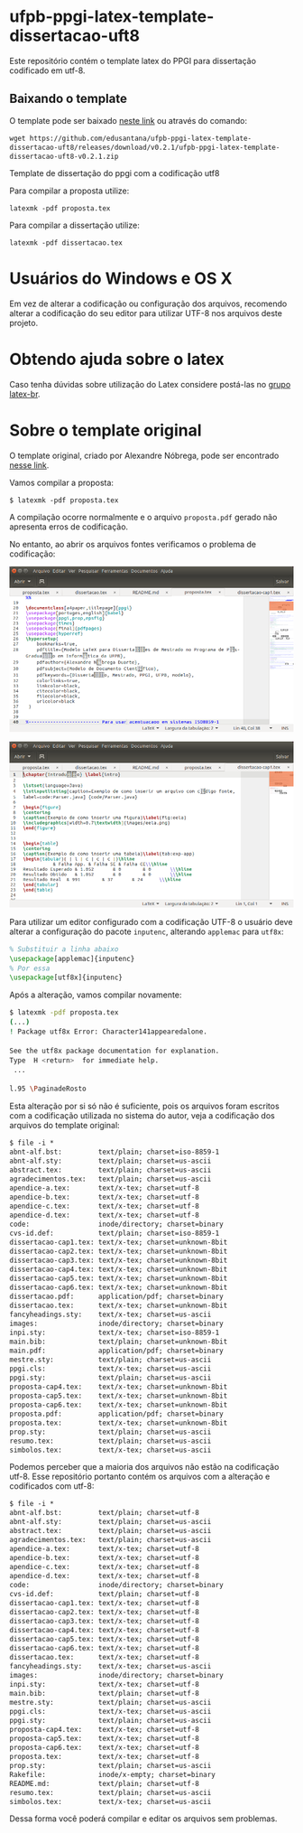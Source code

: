 # ufpb-ppgi-latex-template-dissertacao-uft8

Este repositório contém o template latex do PPGI para dissertação codificado em utf-8. 

## Baixando o template

O template pode ser baixado [neste link](https://github.com/edusantana/ufpb-ppgi-latex-template-dissertacao-uft8/releases/download/v0.2.1/ufpb-ppgi-latex-template-dissertacao-uft8-v0.2.1.zip) ou através do comando:

    wget https://github.com/edusantana/ufpb-ppgi-latex-template-dissertacao-uft8/releases/download/v0.2.1/ufpb-ppgi-latex-template-dissertacao-uft8-v0.2.1.zip

Template de dissertação do ppgi com a codificação utf8

Para compilar a proposta utilize:

    latexmk -pdf proposta.tex
    
Para compilar a dissertação utilize:

    latexmk -pdf dissertacao.tex

# Usuários do Windows e OS X

Em vez de alterar a codificação ou configuração dos arquivos, recomendo alterar a codificação do seu editor para utilizar UTF-8 nos arquivos deste projeto.

# Obtendo ajuda sobre o latex

Caso tenha dúvidas sobre utilização do Latex considere postá-las no [grupo latex-br](https://groups.google.com/forum/#!forum/latex-br).

# Sobre o template original

O template original, criado por Alexandre Nóbrega, pode ser encontrado [nesse link](http://cl.ly/2Z16461O1B3O463J0S3j).

Vamos compilar a proposta:

```
$ latexmk -pdf proposta.tex
```

A compilação ocorre normalmente e o arquivo `proposta.pdf` gerado não apresenta erros de codificação.

No entanto, ao abrir os arquivos fontes verificamos o problema de codificação:

![](images/editor-erro1-codificacao.png)

![](images/editor-erro2-codificacao.png)

Para utilizar um editor configurado com a codificação UTF-8 o usuário deve alterar a configuração do pacote `inputenc`, alterando `applemac` para `utf8x`:

```tex
% Substituir a linha abaixo
\usepackage[applemac]{inputenc}
% Por essa
\usepackage[utf8x]{inputenc}
```

Após a alteração, vamos compilar novamente:

```bash
$ latexmk -pdf proposta.tex
(...)
! Package utf8x Error: Character141appearedalone.

See the utf8x package documentation for explanation.
Type  H <return>  for immediate help.
 ...
                                                  
l.95 \PaginadeRosto
```

Esta alteração por si só não é suficiente, pois os arquivos foram escritos com a codificação utilizada no sistema do autor, veja a codificação dos arquivos do template original:

```
$ file -i *
abnt-alf.bst:         text/plain; charset=iso-8859-1
abnt-alf.sty:         text/plain; charset=us-ascii
abstract.tex:         text/plain; charset=us-ascii
agradecimentos.tex:   text/plain; charset=us-ascii
apendice-a.tex:       text/x-tex; charset=utf-8
apendice-b.tex:       text/x-tex; charset=utf-8
apendice-c.tex:       text/x-tex; charset=utf-8
apendice-d.tex:       text/x-tex; charset=utf-8
code:                 inode/directory; charset=binary
cvs-id.def:           text/plain; charset=iso-8859-1
dissertacao-cap1.tex: text/x-tex; charset=unknown-8bit
dissertacao-cap2.tex: text/x-tex; charset=unknown-8bit
dissertacao-cap3.tex: text/x-tex; charset=unknown-8bit
dissertacao-cap4.tex: text/x-tex; charset=unknown-8bit
dissertacao-cap5.tex: text/x-tex; charset=unknown-8bit
dissertacao-cap6.tex: text/x-tex; charset=unknown-8bit
dissertacao.pdf:      application/pdf; charset=binary
dissertacao.tex:      text/x-tex; charset=unknown-8bit
fancyheadings.sty:    text/x-tex; charset=us-ascii
images:               inode/directory; charset=binary
inpi.sty:             text/x-tex; charset=iso-8859-1
main.bib:             text/plain; charset=unknown-8bit
main.pdf:             application/pdf; charset=binary
mestre.sty:           text/plain; charset=us-ascii
ppgi.cls:             text/x-tex; charset=us-ascii
ppgi.sty:             text/plain; charset=us-ascii
proposta-cap4.tex:    text/x-tex; charset=unknown-8bit
proposta-cap5.tex:    text/x-tex; charset=unknown-8bit
proposta-cap6.tex:    text/x-tex; charset=unknown-8bit
proposta.pdf:         application/pdf; charset=binary
proposta.tex:         text/x-tex; charset=unknown-8bit
prop.sty:             text/plain; charset=us-ascii
resumo.tex:           text/plain; charset=us-ascii
simbolos.tex:         text/x-tex; charset=us-ascii
```

Podemos perceber que a maioria dos arquivos não estão na codificação utf-8. Esse repositório portanto contém os arquivos com a alteração e codificados com utf-8:

```
$ file -i *
abnt-alf.bst:         text/plain; charset=utf-8
abnt-alf.sty:         text/plain; charset=us-ascii
abstract.tex:         text/plain; charset=us-ascii
agradecimentos.tex:   text/plain; charset=us-ascii
apendice-a.tex:       text/x-tex; charset=utf-8
apendice-b.tex:       text/x-tex; charset=utf-8
apendice-c.tex:       text/x-tex; charset=utf-8
apendice-d.tex:       text/x-tex; charset=utf-8
code:                 inode/directory; charset=binary
cvs-id.def:           text/plain; charset=utf-8
dissertacao-cap1.tex: text/x-tex; charset=utf-8
dissertacao-cap2.tex: text/x-tex; charset=utf-8
dissertacao-cap3.tex: text/x-tex; charset=utf-8
dissertacao-cap4.tex: text/x-tex; charset=utf-8
dissertacao-cap5.tex: text/x-tex; charset=utf-8
dissertacao-cap6.tex: text/x-tex; charset=utf-8
dissertacao.tex:      text/x-tex; charset=utf-8
fancyheadings.sty:    text/x-tex; charset=us-ascii
images:               inode/directory; charset=binary
inpi.sty:             text/x-tex; charset=utf-8
main.bib:             text/plain; charset=utf-8
mestre.sty:           text/plain; charset=us-ascii
ppgi.cls:             text/x-tex; charset=us-ascii
ppgi.sty:             text/plain; charset=us-ascii
proposta-cap4.tex:    text/x-tex; charset=utf-8
proposta-cap5.tex:    text/x-tex; charset=utf-8
proposta-cap6.tex:    text/x-tex; charset=utf-8
proposta.tex:         text/x-tex; charset=utf-8
prop.sty:             text/plain; charset=us-ascii
Rakefile:             inode/x-empty; charset=binary
README.md:            text/plain; charset=utf-8
resumo.tex:           text/plain; charset=us-ascii
simbolos.tex:         text/x-tex; charset=us-ascii

```

Dessa forma você poderá compilar e editar os arquivos sem problemas.

